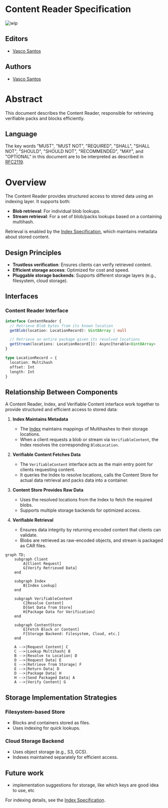 # Content Reader Specification

![wip](https://img.shields.io/badge/status-wip-orange.svg?style=flat-square)

## Editors

- [Vasco Santos](https://github.com/vasco-santos)

## Authors

- [Vasco Santos](https://github.com/vasco-santos)

# Abstract

This document describes the Content Reader, responsible for retrieving verifiable packs and blocks efficiently.

## Language

The key words "MUST", "MUST NOT", "REQUIRED", "SHALL", "SHALL NOT", "SHOULD", "SHOULD NOT", "RECOMMENDED", "MAY", and "OPTIONAL" in this document are to be interpreted as described in [RFC2119](https://datatracker.ietf.org/doc/html/rfc2119).

# Overview

The Content Reader provides structured access to stored data using an indexing layer. It supports both:

- **Blob retrieval**: For individual blob lookups.
- **Stream retrieval**: For a set of blob/packs lookups based on a containing multihash.

Retrieval is enabled by the [Index Specification](./index.md), which maintains metadata about stored content.

## Design Principles

- **Trustless verification**: Ensures clients can verify retrieved content.
- **Efficient storage access**: Optimized for cost and speed.
- **Pluggable storage backends**: Supports different storage layers (e.g., filesystem, cloud storage).

## Interfaces

### Content Reader Interface

```ts
interface ContentReader {
  // Retrieve Blob bytes from its known location
  getBlob(location: LocationRecord): Uint8Array | null

  // Retrieve an entire package given its resolved locations
  getStream(locations: LocationRecord[]): AsyncIterable<Uint8Array>
}

type LocationRecord = {
  location: Multihash
  offset: Int
  length: Int
}
```

## Relationship Between Components

A Content Reader, Index, and Verifiable Content interface work together to provide structured and efficient access to stored data:

1. **Index Maintains Metadata**

   - The [Index](./index.md) maintains mappings of Multihashes to their storage locations.
   - When a client requests a blob or stream via `VerifiableContent`, the Index resolves the corresponding `BlobLocation`.

2. **Verifiable Content Fetches Data**

   - The `VerifiableContent` interface acts as the main entry point for clients requesting content.
   - It queries the Index to resolve locations, calls the Content Store for actual data retrieval and packs data into a container.

3. **Content Store Provides Raw Data**

   - Uses the resolved locations from the Index to fetch the required blobs.
   - Supports multiple storage backends for optimized access.

4. **Verifiable Retrieval**
   - Ensures data integrity by returning encoded content that clients can validate.
   - Blobs are retrieved as raw-encoded objects, and stream is packaged as CAR files.

```mermaid
graph TD;
    subgraph Client
        A[Client Request]
        G[Verify Retrieved Data]
    end

    subgraph Index
        B[Index Lookup]
    end

    subgraph VerifiableContent
        C[Resolve Content]
        D[Get Data from Store]
        H[Package Data for Verification]
    end

    subgraph ContentStore
        E[Fetch Block or Content]
        F[Storage Backend: Filesystem, Cloud, etc.]
    end

    A -->|Request Content| C
    C -->|Lookup Multihash| B
    B -->|Resolve to Location| D
    D -->|Request Data| E
    E -->|Retrieve from Storage| F
    E -->|Return Data| D
    D -->|Package Data| H
    H -->|Send Packaged Data| A
    A -->|Verify Content| G
```

## Storage Implementation Strategies

### Filesystem-based Store

- Blocks and containers stored as files.
- Uses indexing for quick lookups.

### Cloud Storage Backend

- Uses object storage (e.g., S3, GCS).
- Indexes maintained separately for efficient access.

## Future work

- implementation suggestions for storage, like which keys are good idea to use, etc

For indexing details, see the [Index Specification](./index.md).
